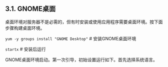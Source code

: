 ## 3.1. GNOME桌面

桌面环境对服务器不是必需的，但有时安装或使用应用程序需要桌面环境。按下面步骤构建桌面环境。

`yum -y groups install "GNOME Desktop"` # 安装GNOME桌面环境

`startx` # 安装后运行

GNOME桌面环境启动。第一次引导，初始设置运行如下。首先选择系统语言。


